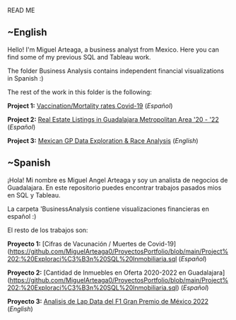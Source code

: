 READ ME

## ~English

Hello! I'm Miguel Arteaga, a business analyst from Mexico. Here you can find some of my previous SQL and Tableau work.

The folder Business Analysis contains independent financial visualizations in Spanish :)

The rest of the work in this folder is the following:

**Project 1:** [Vaccination/Mortality rates Covid-19](https://github.com/MiguelArteaga0/ProyectosPortfolio/blob/main/Project%202:%20Exploraci%C3%B3n%20SQL%20Inmobiliaria.sql)  (*Español*)
 
**Project 2:** [Real Estate Listings in Guadalajara Metropolitan Area '20 - '22](https://github.com/MiguelArteaga0/ProyectosPortfolio/blob/main/Project%202:%20Exploraci%C3%B3n%20SQL%20Inmobiliaria.sql) (*Español*)
 
**Project 3:** [Mexican GP Data Exploration & Race Analysis](https://github.com/MiguelArteaga0/ProyectosPortfolio/blob/main/Project%203:%20Mexican%20GP%20Data%20Exploration%20SQL%20(English)) (*English*)





## ~Spanish

¡Hola! Mi nombre es Miguel Angel Arteaga y soy un analista de negocios de Guadalajara. En este repositorio puedes encontrar trabajos pasados mios en SQL y Tableau.

La carpeta 'BusinessAnalysis contiene visualizaciones financieras en español :)

El resto de los trabajos son:

**Proyecto 1:** [Cifras de Vacunación / Muertes de Covid-19](https://github.com/MiguelArteaga0/ProyectosPortfolio/blob/main/Project%202:%20Exploraci%C3%B3n%20SQL%20Inmobiliaria.sql (*Español*)

**Proyecto 2:** [Cantidad de Inmuebles en Oferta 2020-2022 en Guadalajara] (https://github.com/MiguelArteaga0/ProyectosPortfolio/blob/main/Project%202:%20Exploraci%C3%B3n%20SQL%20Inmobiliaria.sql) (*Español*)

**Proyecto 3:** [Analisis de Lap Data del F1 Gran Premio de México 2022](https://github.com/MiguelArteaga0/ProyectosPortfolio/blob/main/Project%203:%20Mexican%20GP%20Data%20Exploration%20SQL%20(English)) (*English*)
